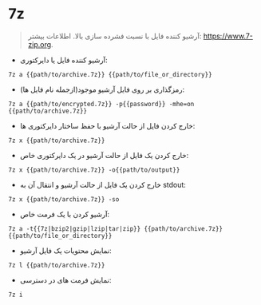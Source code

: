 # 7z

> آرشیو کننده فایل با نسبت فشرده سازی بالا.
> اطلاعات بیشتر: <https://www.7-zip.org>.

- آرشیو کننده فایل یا دایرکتوری:

`7z a {{path/to/archive.7z}} {{path/to/file_or_directory}}`

- رمزگذاری بر روی فایل آرشیو موجود(ازجمله نام فایل ها):

`7z a {{path/to/encrypted.7z}} -p{{password}} -mhe=on {{path/to/archive.7z}}`

- خارج کردن فایل از حالت آرشیو با حفظ ساختار دایرکتوری ها:

`7z x {{path/to/archive.7z}}`

- خارج کردن یک فایل از حالت آرشیو در یک دایرکتوری خاص:

`7z x {{path/to/archive.7z}} -o{{path/to/output}}`

- خارج کردن یک فایل از حالت آرشیو و انتقال آن به stdout:

`7z x {{path/to/archive.7z}} -so`

- آرشیو کردن با یک فرمت خاص:

`7z a -t{{7z|bzip2|gzip|lzip|tar|zip}} {{path/to/archive.7z}} {{path/to/file_or_directory}}`

- نمایش محتویات یک فایل آرشیو:

`7z l {{path/to/archive.7z}}`

- نمایش فرمت های در دسترسی:

`7z i`

